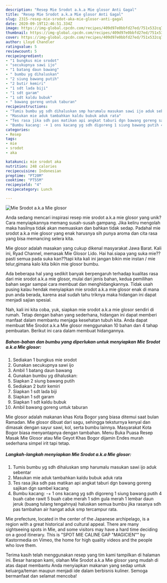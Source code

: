 ```yaml
---
description: "Resep Mie Srodot a.k.a Mie glosor Anti Gagal"
title: "Resep Mie Srodot a.k.a Mie glosor Anti Gagal"
slug: 2315-resep-mie-srodot-aka-mie-glosor-anti-gagal
date: 2020-09-19T12:46:51.334Z
image: https://img-global.cpcdn.com/recipes/409d97e0bbfd27ed/751x532cq70/mie-srodot-aka-mie-glosor-foto-resep-utama.jpg
thumbnail: https://img-global.cpcdn.com/recipes/409d97e0bbfd27ed/751x532cq70/mie-srodot-aka-mie-glosor-foto-resep-utama.jpg
cover: https://img-global.cpcdn.com/recipes/409d97e0bbfd27ed/751x532cq70/mie-srodot-aka-mie-glosor-foto-resep-utama.jpg
author: Lloyd Chandler
ratingvalue: 5
reviewcount: 5
recipeingredient:
- "1 bungkus mie srodot"
- "secukupnya sawi ijo"
- "1 batang daun bawang"
- " bumbu yg dihaluskan"
- "2 siung bawang putih"
- "2 butir kemiri"
- "1 sdt lada biji"
- "1 sdt garam"
- "1 sdt kaldu bubuk"
- " bawang goreng untuk taburan"
recipeinstructions:
- "Tumis bumbu yg sdh dihaluskan smp harumalu masukan sawi ijo aduk sebentar"
- "Masukan mie aduk tambahkan kaldu bubuk aduk rata"
- "Tes rasa jika sdh pas matikan api angkat taburi dgn bawang goreng sajikan dgn sambel kacang"
- "Bumbu kacang: -+ 1 ons kacang yg sdh digoreng 1 siung bawang putih 4 buah cabe rawit 5 buah cabe merah 1 sdm gula merah 1 lembar daun jeruk (buang tulang tengahnya) haluskan semua bumbu jika rasanya sdh pas tambahan air hangat aduk smp tercampur rata."
categories:
- Resep
tags:
- mie
- srodot
- aka

katakunci: mie srodot aka 
nutrition: 248 calories
recipecuisine: Indonesian
preptime: "PT20M"
cooktime: "PT55M"
recipeyield: "4"
recipecategory: Lunch

---
```



![Mie Srodot a.k.a Mie glosor](https://img-global.cpcdn.com/recipes/409d97e0bbfd27ed/751x532cq70/mie-srodot-aka-mie-glosor-foto-resep-utama.jpg)

Anda sedang mencari inspirasi resep mie srodot a.k.a mie glosor yang unik? Cara menyiapkannya memang susah-susah gampang. Jika keliru mengolah maka hasilnya tidak akan memuaskan dan bahkan tidak sedap. Padahal mie srodot a.k.a mie glosor yang enak harusnya sih punya aroma dan cita rasa yang bisa memancing selera kita.

Mie glosor adalah masakan yang cukup dikenal masyarakat Jawa Barat. Kali ini, Ryad Channel, memasak Mie Glosor Lido. Hai hai.siapa yang suka mie??pasti semua pada suka kan??tapi kita kali ini jangan bikin mie instan / mie telur,gimana kalo kita bikin mie glosor bumbu.

Ada beberapa hal yang sedikit banyak berpengaruh terhadap kualitas rasa dari mie srodot a.k.a mie glosor, mulai dari jenis bahan, kedua pemilihan bahan segar sampai cara membuat dan menghidangkannya. Tidak usah pusing kalau hendak menyiapkan mie srodot a.k.a mie glosor enak di mana pun anda berada, karena asal sudah tahu triknya maka hidangan ini dapat menjadi sajian spesial.


Nah, kali ini kita coba, yuk, siapkan mie srodot a.k.a mie glosor sendiri di rumah. Tetap dengan bahan yang sederhana, hidangan ini dapat memberi manfaat dalam membantu menjaga kesehatan tubuh kita. Anda dapat membuat Mie Srodot a.k.a Mie glosor menggunakan 10 bahan dan 4 tahap pembuatan. Berikut ini cara dalam membuat hidangannya.

<!--inarticleads1-->

##### Bahan-bahan dan bumbu yang diperlukan untuk menyiapkan Mie Srodot a.k.a Mie glosor:

1. Sediakan 1 bungkus mie srodot
1. Gunakan secukupnya sawi ijo
1. Ambil 1 batang daun bawang
1. Gunakan  bumbu yg dihaluskan:
1. Siapkan 2 siung bawang putih
1. Sediakan 2 butir kemiri
1. Siapkan 1 sdt lada biji
1. Siapkan 1 sdt garam
1. Siapkan 1 sdt kaldu bubuk
1. Ambil  bawang goreng untuk taburan


Mie glosor adalah makanan khas Kota Bogor yang biasa ditemui saat bulan Ramadan. Mie glosor dibuat dari sagu, sehingga teksturnya kenyal dan dimasak dengan sayur sawi, kol, serta bumbu lainnya. Masyarakat Kota Bogor biasa menyantapnya dengan tambahan. Menu Buka Puasa Resep Masak Mie Glosor atau Mie Geyot Khas Bogor dijamin Endes murah sederhana simpel irit tapi tetap. 

<!--inarticleads2-->

##### Langkah-langkah menyiapkan Mie Srodot a.k.a Mie glosor:

1. Tumis bumbu yg sdh dihaluskan smp harumalu masukan sawi ijo aduk sebentar
1. Masukan mie aduk tambahkan kaldu bubuk aduk rata
1. Tes rasa jika sdh pas matikan api angkat taburi dgn bawang goreng sajikan dgn sambel kacang
1. Bumbu kacang: -+ 1 ons kacang yg sdh digoreng 1 siung bawang putih 4 buah cabe rawit 5 buah cabe merah 1 sdm gula merah 1 lembar daun jeruk (buang tulang tengahnya) haluskan semua bumbu jika rasanya sdh pas tambahan air hangat aduk smp tercampur rata.


Mie prefecture, located in the center of the Japanese archipelago, is a region with a great historical and cultural appeal. There are many sightseeing spots in Mie, and some visitors may have a hard time deciding on a good itinerary. This is &#34;SPOT MIE CALINE GAP &#34;MAGICIEN&#34;&#34; by Kastormedia on Vimeo, the home for high quality videos and the people who love them. 

Terima kasih telah menggunakan resep yang tim kami tampilkan di halaman ini. Besar harapan kami, olahan Mie Srodot a.k.a Mie glosor yang mudah di atas dapat membantu Anda menyiapkan makanan yang sedap untuk keluarga/teman maupun menjadi ide dalam berbisnis kuliner. Semoga bermanfaat dan selamat mencoba!

